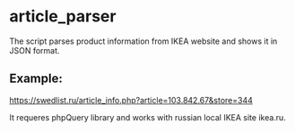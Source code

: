 # article_parser
The script parses product information from IKEA website and shows it in JSON format.


## Example:
https://swedlist.ru/article_info.php?article=103.842.67&store=344


It requeres phpQuery library and works with russian local IKEA site ikea.ru.
